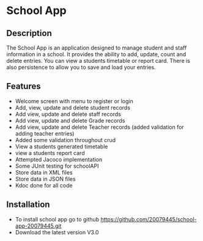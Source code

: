 # School App

## Description

The School App is an application designed to manage student and staff information in a school. It provides the ability to add, update, count and delete entries. You can view a students timetable or report card. There is also persistence to allow you to save and load your entries.

## Features

- Welcome screen with menu to register or login
- Add, view, update and delete student records
- Add view, update and delete staff records
- Add view, update and delete Grade records
- Add view, update and delete Teacher records (added validation for adding teacher entries)
- Added some validation throughout crud
- View a students generated timetable
- view a students report card
- Attempted Jacoco implementation
- Some JUnit testing for schoolAPI
- Store data in XML files
- Store data in JSON files
- Kdoc done for all code

## Installation

- To install school app go to github https://github.com/20079445/school-app-20079445.git
- Download the latest version V3.0
